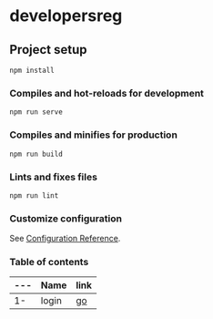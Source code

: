 # developersreg

## Project setup
```
npm install
```

### Compiles and hot-reloads for development
```
npm run serve
```

### Compiles and minifies for production
```
npm run build
```

### Lints and fixes files
```
npm run lint
```

### Customize configuration
See [Configuration Reference](https://cli.vuejs.org/config/).


### Table of contents

---|Name|link
---|---|---
1-|login|[go](https://github.com/Anas-Abuhatab/trainning)